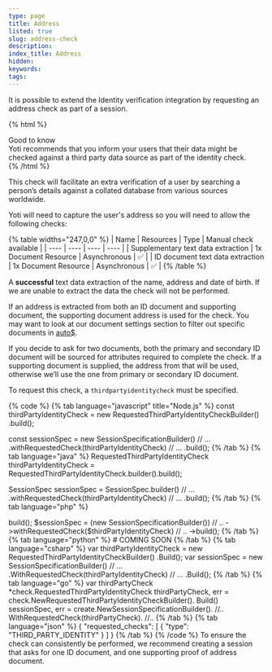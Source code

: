 ```yaml
---
type: page
title: Address
listed: true
slug: address-check
description: 
index_title: Address
hidden: 
keywords: 
tags: 
---
```


It is possible to extend the Identity verification integration by requesting an address check as part of a session.

{% html %}
<div class="alert-GTK">
    <div class="alert-title" id="GTK">
        Good to know
    </div>
    <div class="alert-text">
Yoti recommends that you inform your users that their data might be checked against a third party data source as part of the identity check.    </div>
    <div class="alert-links"> 

   </div>
</div>
{% /html %}

This check will facilitate an extra verification of a user by searching a person’s details against a collated database from various sources worldwide.

Yoti will need to capture the user's address so you will need to allow the following checks:

{% table widths="247,0,0" %}
| Name | Resources | Type | Manual check available | 
| ---- | ---- | ---- | ---- | 
| Supplementary text data extraction | 1x Document Resource | Asynchronous | ✅ | 
| ID document text data extraction | 1x Document Resource | Asynchronous | ✅ | 
{% /table %}

A **successful** text data extraction of the name, address and date of birth. If we are unable to extract the data the check will not be performed.

If an address is extracted from both an ID document and supporting document, the supporting document address is used for the check. You may want to look at our document settings section to filter out specific documents in [auto$](/identity-verification/document-checking). 

If you decide to ask for two documents, both the primary and secondary ID document will be sourced for attributes required to complete the check. If a supporting document is supplied, the address from that will be used, otherwise we’ll use the one from primary or secondary ID document.

To request this check, a `thirdpartyidentitycheck` must be specified.

{% code %}
{% tab language="javascript" title="Node.js" %}
const thirdPartyIdentityCheck = new RequestedThirdPartyIdentityCheckBuilder()
   .build();

const sessionSpec = new SessionSpecificationBuilder()
    // ...
    .withRequestedCheck(thirdPartyIdentityCheck)
    // ...
    .build();
{% /tab %}
{% tab language="java" %}
RequestedThirdPartyIdentityCheck thirdPartyIdentityCheck = RequestedThirdPartyIdentityCheck.builder().build();

SessionSpec sessionSpec = SessionSpec.builder()
        // ...
        .withRequestedCheck(thirdPartyIdentityCheck)
        // ...
        .build();
{% /tab %}
{% tab language="php" %}
<?php
  
$thirdPartyIdentityCheck = (new RequestedThirdPartyIdentityCheckBuilder())->build();

$sessionSpec = (new SessionSpecificationBuilder())
		// ..
		->withRequestedCheck($thirdPartyIdentityCheck)
		// ..
		->build();
{% /tab %}
{% tab language="python" %}
# COMING SOON
{% /tab %}
{% tab language="csharp" %}
var thirdPartyIdentityCheck = new RequestedThirdPartyIdentityCheckBuilder()
                                 .Build();

var sessionSpec = new SessionSpecificationBuilder()
    // ...
    .WithRequestedCheck(thirdPartyIdentityCheck)
    // ...
    .Build();
{% /tab %}
{% tab language="go" %}
var thirdPartyCheck *check.RequestedThirdPartyIdentityCheck
	thirdPartyCheck, err = check.NewRequestedThirdPartyIdentityCheckBuilder().
		Build()

	sessionSpec, err = create.NewSessionSpecificationBuilder().
//..
  WithRequestedCheck(thirdPartyCheck).
//..
{% /tab %}
{% tab language="json" %}
{
    "requested_checks": [
        {
            "type": "THIRD_PARTY_IDENTITY"
        }
    ]
}
{% /tab %}
{% /code %}

To ensure the check can consistently be performed, we recommend creating a session that asks for one ID document, and one supporting proof of address document.